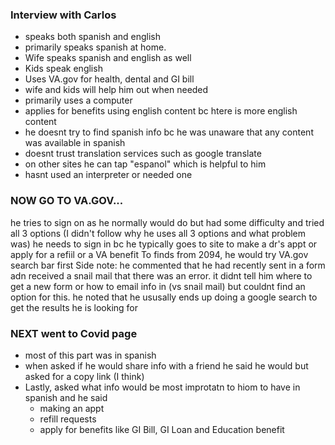 ### **Interview with Carlos**
- speaks both spanish and english
- primarily speaks spanish at home.
- Wife speaks spanish and english as well
- Kids speak english
- Uses VA.gov for health, dental and GI bill
- wife and kids will help him out when needed
- primarily uses a computer
- applies for benefits using english content bc htere is more english content
- he doesnt try to find spanish info bc he was unaware that any content was available in spanish
- doesnt trust translation services such as google translate
- on other sites he can tap "espanol" which is helpful to him
- hasnt used an interpreter or needed one
### **NOW GO TO VA.GOV...**
he tries to sign on as he normally would do but had some difficulty and tried all 3 options (I didn't follow why he uses all 3 options and what problem was)
he needs to sign in bc he typically goes to site to make a dr's appt or apply for a refiil or a VA benefit
To finds from 2094, he would try VA.gov search bar first
Side note: he commented that he had recently sent in a form adn received a snail mail that there was an error. it didnt tell him where to get a new form or how to email info in (vs snail mail) but couldnt find an option for this.
he noted that he ususally ends up doing a google search to get the results he is looking for
### **NEXT went to Covid page**
- most of this part was in spanish
- when asked if he would share info with a friend he said he would but asked for a copy link (I think)
- Lastly, asked what info would be most improtatn to hiom to have in spanish and he said
  - making an appt
  - refill requests
  - apply for benefits like GI Bill, GI Loan and Education benefit
